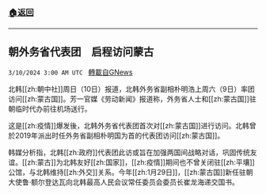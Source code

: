 ###  [:house:返回](README.md)
---


## 朝外务省代表团　启程访问蒙古
`3/10/2024 3:00 AM UTC ` [轉載自GNews](https://gnews.org/articles/2380873)

北韩[[zh:朝中社]]周日（10日）报道，北韩外务省副相朴明浩上周六（9日）率团访问[[zh:蒙古国]]。芳一官媒《劳动新闻》报道称，外务省人士和[[zh:蒙古国]]驻朝临时代办前往机场送行。

这是[[zh:疫情]]爆发後，北韩外务省代表团首次对[[zh:蒙古国]]进行访问。北韩曾於2019年派出时任外务省副相朴明国为首的代表团访问[[zh:蒙古国]]。

韩媒分析指，北韩[[zh:政府]]代表团此访或旨在加强两国间战略对话，巩固传统友谊。[[zh:蒙古]]为北韩友好[[zh:国家]]，[[zh:疫情]]期间也不曾关闭驻[[zh:平壤]]公馆，与北韩维持[[zh:外交]]关系。今年[[zh:1月29日]]，[[zh:蒙古国]]新任驻朝大使鲁·额尔登达瓦向北韩最高人民会议常任委员会委员长崔龙海递交国书。
